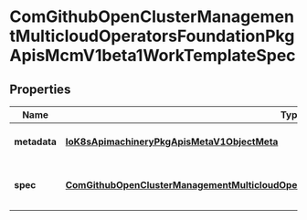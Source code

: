 
# ComGithubOpenClusterManagementMulticloudOperatorsFoundationPkgApisMcmV1beta1WorkTemplateSpec

## Properties
Name | Type | Description | Notes
------------ | ------------- | ------------- | -------------
**metadata** | [**IoK8sApimachineryPkgApisMetaV1ObjectMeta**](IoK8sApimachineryPkgApisMetaV1ObjectMeta.md) | Standard object&#39;s metadata. More info: https://git.k8s.io/community/contributors/devel/api-conventions.md#metadata |  [optional]
**spec** | [**ComGithubOpenClusterManagementMulticloudOperatorsFoundationPkgApisMcmV1beta1WorkSpec**](ComGithubOpenClusterManagementMulticloudOperatorsFoundationPkgApisMcmV1beta1WorkSpec.md) | Specification of the desired behavior of the work. More info: https://git.k8s.io/community/contributors/devel/api-conventions.md#spec-and-status |  [optional]



